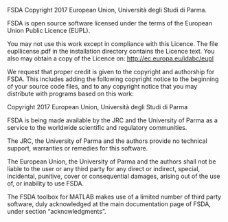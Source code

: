 FSDA Copyright 2017 European Union, Università degli Studi di Parma.

FSDA is open source software licensed under the terms of the European Union Public Licence (EUPL).

You may not use this work except in compliance with this Licence. The file eupllicense.pdf in the installation directory contains the Licence text. You also may obtain a copy of the Licence on: http://ec.europa.eu/idabc/eupl

We request that proper credit is given to the copyright and authorship for FSDA. This includes adding the following copyright notice to the beginning of your source code files, and to any copyright notice that you may distribute with programs based on this work:

Copyright 2017 European Union, Università degli Studi di Parma

FSDA is being made available by the JRC and the University of Parma as a service to the worldwide scientific and regulatory communities.

The JRC, the University of Parma and the authors provide no technical support, warranties or remedies for this software.

The European Union, the University of Parma and the authors shall not be liable to the user or any third party for any direct or indirect, special, incidental, punitive, cover or consequential damages, arising out of the use of, or inability to use FSDA.

The FSDA toolbox for MATLAB makes use of a limited number of third party software, duly acknowledged at the main documentation page of FSDA, under section “acknowledgments”.